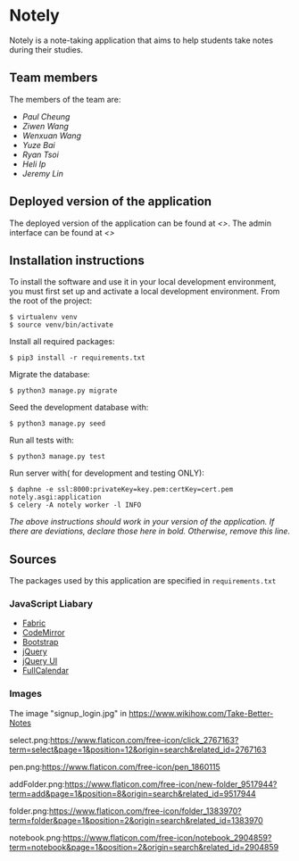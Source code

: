 # Notely
Notely is a note-taking application that aims to help students take notes during their studies.

## Team members
The members of the team are:
- *Paul Cheung*
- *Ziwen Wang*
- *Wenxuan Wang*
- *Yuze Bai*
- *Ryan Tsoi*
- *Heli Ip*
- *Jeremy Lin*

## Deployed version of the application
The deployed version of the application can be found at *<>*.
The admin interface can be found at *<>*

## Installation instructions
To install the software and use it in your local development environment, you must first set up and activate a local development environment.  From the root of the project:

```
$ virtualenv venv
$ source venv/bin/activate
```

Install all required packages:

```
$ pip3 install -r requirements.txt
```

Migrate the database:

```
$ python3 manage.py migrate
```

Seed the development database with:

```
$ python3 manage.py seed
```

Run all tests with:
```
$ python3 manage.py test
```

Run server with( for development and testing ONLY):
```
$ daphne -e ssl:8000:privateKey=key.pem:certKey=cert.pem notely.asgi:application
$ celery -A notely worker -l INFO
```

*The above instructions should work in your version of the application.  If there are deviations, declare those here in bold.  Otherwise, remove this line.*

## Sources
The packages used by this application are specified in `requirements.txt`

### JavaScript Liabary
- [Fabric](http://fabricjs.com/)
- [CodeMirror](https://codemirror.net/)
- [Bootstrap](https://getbootstrap.com/)
- [jQuery](https://jquery.com/)
- [jQuery UI](https://jqueryui.com/)
- [FullCalendar](https://fullcalendar.io/)

### Images
The image "signup_login.jpg" in https://www.wikihow.com/Take-Better-Notes

select.png:https://www.flaticon.com/free-icon/click_2767163?term=select&page=1&position=12&origin=search&related_id=2767163

pen.png:https://www.flaticon.com/free-icon/pen_1860115

addFolder.png:https://www.flaticon.com/free-icon/new-folder_9517944?term=add&page=1&position=8&origin=search&related_id=9517944

folder.png:https://www.flaticon.com/free-icon/folder_1383970?term=folder&page=1&position=2&origin=search&related_id=1383970

notebook.png:https://www.flaticon.com/free-icon/notebook_2904859?term=notebook&page=1&position=2&origin=search&related_id=2904859